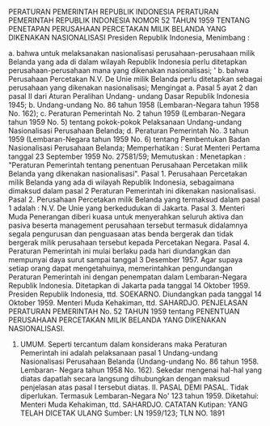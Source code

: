  PERATURAN PEMERINTAH REPUBLIK INDONESIA PERATURAN PEMERINTAH REPUBLIK INDONESIA NOMOR 52 TAHUN 1959 TENTANG PENETAPAN PERUSAHAAN PERCETAKAN MILIK BELANDA YANG DIKENAKAN NASIONALISASI Presiden Republik Indonesia,
Menimbang :

a. bahwa untuk melaksanakan nasionalisasi perusahaan-perusahaan milik Belanda yang ada di dalam wilayah Republik Indonesia perlu ditetapkan perusahaan-perusahaan mana yang dikenakan nasionalisasi; ' b. bahwa Perusahaan Percetakan N.V. De Unie milik Belanda perlu ditetapkan sebagai perusahaan yang dikenakan nasionalisasi; Mengingat a. Pasal 5 ayat 2 dan pasal II dari Aturan Peralihan Undang- undang Dasar Republik Indonesia 1945;
b. Undang-undang No. 86 tahun 1958 (Lembaran-Negara tahun 1958 No. 162);
c. Peraturan Pemerintah No. 2 tahun 1959 (Lembaran-Negara tahun 1959 No. 5) tentang pokok-pokok Pelaksanaan Undang-undang Nasionalisasi Perusahaan Belanda;
d. Peraturan Pemerintah No. 3 tahun 1959 (Lembaran-Negara tahun 1959 No. 6) tentang Pembentukan Badan Nasionalisasi Perusahaan Belanda; Memperhatikan : Surat Menteri Pertama tanggal 23 September 1959 No. 27581/59; Memutuskan : Menetapkan : "Peraturan Pemerintah tentang penentuan Perusahaan Percetakan milik Belanda yang dikenakan nasionalisasi". Pasal 1. Perusahaan Percetakan milik Belanda yang ada di wilayah Republik Indonesia, sebagaimana dimaksud dalam pasal 2 Peraturan Pemerintah ini dikenakan nasionalisasi. Pasal 2. Perusahaan Percetakan milik Belanda yang termaksud dalam pasal 1 adalah : N.V. De Unie yang berkedudukan di Jakarta. Pasal 3. Menteri Muda Penerangan diberi kuasa untuk menyerahkan seluruh aktiva dan pasiva beserta management perusahaan tersebut termasuk didalamnya segala pengurusan dan penguasaan atas benda bergerak dan tidak bergerak milik perusahaan tersebut kepada Percetakan Negara. Pasal 4. Peraturan Pemerintah ini mulai berlaku pada hari diundangkan dan mempunyai daya surut sampai tanggal 3 Desember 1957. Agar supaya setiap orang dapat mengetahuinya, memerintahkan pengundangan Peraturan Pemerintah ini dengan penempatan dalam Lembaran-Negara Republik Indonesia. Ditetapkan di Jakarta pada tanggal 14 Oktober 1959. Presiden Republik Indonesia, ttd. SOEKARNO. Diundangkan pada tanggal 14 Oktober 1959. Menteri Muda Kehakiman, ttd. SAHARDJO. PENJELASAN PERATURAN PEMERINTAH No. 52 TAHUN 1959 tentang PENENTUAN PERUSAHAAN PERCETAKAN MILIK BELANDA YANG DIKENAKAN NASIONALISASI.
1. UMUM. Seperti tercantum dalam konsiderans maka Peraturan Pemerintah ini adalah pelaksanaan pasal 1 Undang-undang Nasionalisasi Perusahaan Belanda (Undang-undang No. 86 tahun 1958. Lembaran- Negara tahun 1958 No. 162). Sekedar mengenai hal-hal yang diatas dapatlah secara langsung dihubungkan dengan maksud penjelasan atas pasal I tersebut diatas. II. PASAL DEMI PASAL. Tidak diperlukan. Termasuk Lembaran-Negara No' 123 tahun 1959. Diketahui: Menteri Muda Kehakiman, ttd. SAHARDJO. CATATAN Kutipan: YANG TELAH DICETAK ULANG Sumber: LN 1959/123; TLN NO. 1891